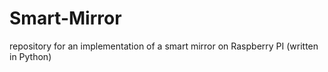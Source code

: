 # Smart-Mirror
repository for an implementation of a smart mirror on Raspberry PI (written in Python) 
